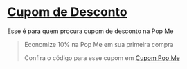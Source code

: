 # [Cupom de Desconto](https://github.com/CupomDeDesconto/Promocoes/blob/main/README.md)
Esse é para quem procura cupom de desconto na Pop Me
<blockquote cite="https://asasdodesconto.com/moda-e-acessorios/economize-10-na-pop-me-em-sua-primeira-compra-16730"><p>Economize 10% na Pop Me em sua primeira compra</p><footer>Confira o código para esse cupom em <a href="https://asasdodesconto.com/moda-e-acessorios/economize-10-na-pop-me-em-sua-primeira-compra-16730">Cupom Pop Me</a></footer></blockquote>